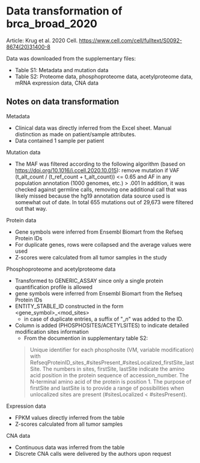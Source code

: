 # Data transformation of brca_broad_2020

Article: Krug et al. 2020 Cell. https://www.cell.com/cell/fulltext/S0092-8674(20)31400-8

Data was downloaded from the supplementary files:
- Table S1: Metadata and mutation data
- Table S2: Proteome data, phosphoproteome data, acetylproteome data, mRNA expression data, CNA data


## Notes on data transformation

Metadata
- Clinical data was directly inferred from the Excel sheet. Manual distinction as made on patient/sample attributes.
- Data contained 1 sample per patient

Mutation data

- The MAF was filtered according to the following algorithm (based on https://doi.org/10.1016/j.ccell.2020.10.015): 
remove mutation if VAF (t_alt_count / (t_ref_count + t_alt_count)) <= 0.65 and AF in any population annotation (1000 genomes, etc.) > .001
In addition, it was checked against germline calls, removing one additional call that was likely missed because the hg19 annotation data source used is somewhat out of date. In total 655 mutations out of 29,673 were filtered out that way.

Protein data
- Gene symbols were inferred from Ensembl Biomart from the Refseq Protein IDs
- For duplicate genes, rows were collapsed and the average values were used
- Z-scores were calculated from all tumor samples in the study

Phosphoproteome and acetylproteome data
- Transformed to GENERIC_ASSAY since only a single protein quantification profile is allowed
- gene symbols were inferred from Ensembl Biomart from the Refseq Protein IDs
- ENTITY_STABLE_ID constructed in the form <gene_symbol>_<mod_sites>
  - in case of duplicate entries, a suffix of "__n_" was added to the ID.
- Column is added (PHOSPHOSITES/ACETYLSITES) to indicate detailed modification sites information
  - From the documention in supplementary table S2:
  >Unique identifier for each phosphosite (VM, variable modification) with RefseqProteinID_sites_#sitesPresent_#sitesLocalized_firstSite_lastSite. The numbers in sites, firstSite, lastSite indicate the amino acid position in the protein sequence of accession_number. The N-terminal amino acid of the protein is position 1. The purpose of firstSite and lastSite is to provide a range of possibilities when unlocalized sites are present (#sitesLocalized < #sitesPresent).

Expression data
- FPKM values directly inferred from the table
- Z-scores calculated from all tumor samples

CNA data
- Continuous data was inferred from the table
- Discrete CNA calls were delivered by the authors upon request